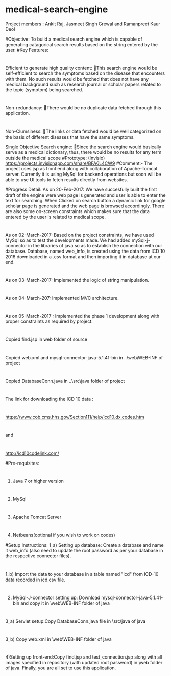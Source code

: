 # medical-search-engine

Project members :
Ankit Raj, Jasmeet Singh Grewal and Ramanpreet Kaur Deol

#Objective:
To build a medical search engine which is capable of generating
catagorical search results based on the string entered by the user.
#Key Features:
#
Efficient to generate high quality content: This search engine would be self-efficient to search the symptoms based on the disease that encounters with them. No such results would be fetched that does not have any medical background such as research journal or scholar papers related to the topic (symptom) being searched.
#
Non-redundancy: There would be no duplicate data fetched through this application.
#
Non-Clumsiness: The links or data fetched would be well categorized on the basis of different diseases that have the same symptoms.

Single Objective Search engine: Since the search engine would basically serve as a medical dictionary, thus, there would be no results for any term outside the medical scope
#Prototype: (Invisio)
https://projects.invisionapp.com/share/BFA6L4CW9
#Comment:- 
The project uses jsp as front end along with collaboration of Apache-Tomcat server.
Currently it is using MySql for backend operations 
but soon will be able to use UI tools to fetch results directly from websites.
 
#Progress Detail:
 As on 20-Feb-2017:
We have succesfully built the first draft of the engine were web page is generated and user is able to enter the text for searching.
When Clicked on search button a dynamic link for google scholar  page is generated and
the web page is browsed accordingly.
There are also some on-screen constraints which makes sure that the data entered by the user is related to medical scope.
#
As on 02-March-2017: Based on the project constraints, we have used MySql so as to test the developments made.
We had added mySql-j-connector in the libraries of java so as to establish the connection with our database.
Database, named web_info, is created using the data from ICD 10 2016 downloaded in a .csv format and then importing it in database at our end. 
#
As on 03-March-2017: Implemented the logic of string manipulation.
#
As on 04-March-207: Implemented MVC architecture.
#
As on 05-March-2017 : Implemented the phase 1 development along with proper constraints as required by project.
#
Copied find.jsp in web folder of source
#
Copied web.xml and mysql-connector-java-5.1.41-bin in ..\web\WEB-INF of project
#
Copied DatabaseConn.java in ..\src\java folder of project
#
The link for downloading the ICD 10 data :
#
https://www.cob.cms.hhs.gov/Section111/help/icd10.dx.codes.htm
#
and 
#
http://icd10codelink.com/

#Pre-requisites:
#
1) Java 7 or higher version
#
2) MySql
#
3) Apache Tomcat Server
#
4) Netbeans(optional if you wish to work on codes)


#Setup Instructions:
1_a) Setting up database: Create a database and name it web_info (also need to update the root password as per your database in the respective connector files).
#
1_b) Import the data to your database in a table named "icd" from ICD-10 data recorded in icd.csv file.
#
2) MySql-J-connector setting up: Download mysql-connector-java-5.1.41-bin and copy it in \web\WEB-INF folder of java
#
3_a) Servlet setup:Copy DatabaseConn.java file in \src\java of java
#
3_b) Copy web.xml in \web\WEB-INF folder of java
#
4)Setting up front-end:Copy find.jsp and test_connection.jsp along with all images specified in repository (with updated root password) in \web folder of java. Finally, you are all set to use this application.
